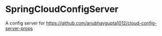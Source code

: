 # SpringCloudConfigServer
A config server for  https://github.com/anubhavgupta1012/cloud-config-server-props
